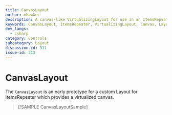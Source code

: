 ```yaml
---
title: CanvasLayout
author: mhawker
description: A canvas-like VirtualizingLayout for use in an ItemsRepeater
keywords: CanvasLayout, ItemsRepeater, VirtualizingLayout, Canvas, Layout, Panel, Arrange
dev_langs:
  - csharp
category: Controls
subcategory: Layout
discussion-id: 311
issue-id: 213
---
```


# CanvasLayout

The `CanvasLayout` is an early prototype for a custom Layout for ItemsRepeater which provides a virtualized canvas.

> [!SAMPLE CanvasLayoutSample]
